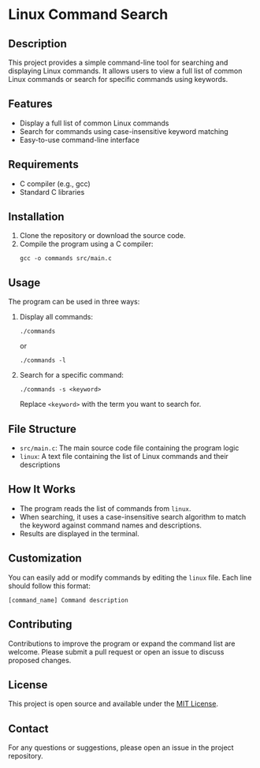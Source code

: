 # Linux Command Search

## Description

This project provides a simple command-line tool for searching and displaying Linux commands. It allows users to view a full list of common Linux commands or search for specific commands using keywords.

## Features

- Display a full list of common Linux commands
- Search for commands using case-insensitive keyword matching
- Easy-to-use command-line interface

## Requirements

- C compiler (e.g., gcc)
- Standard C libraries

## Installation

1. Clone the repository or download the source code.
2. Compile the program using a C compiler:
   ```
   gcc -o commands src/main.c
   ```

## Usage

The program can be used in three ways:

1. Display all commands:

   ```
   ./commands
   ```

   or

   ```
   ./commands -l
   ```

2. Search for a specific command:
   ```
   ./commands -s <keyword>
   ```
   Replace `<keyword>` with the term you want to search for.

## File Structure

- `src/main.c`: The main source code file containing the program logic
- `linux`: A text file containing the list of Linux commands and their descriptions

## How It Works

- The program reads the list of commands from `linux`.
- When searching, it uses a case-insensitive search algorithm to match the keyword against command names and descriptions.
- Results are displayed in the terminal.

## Customization

You can easily add or modify commands by editing the `linux` file. Each line should follow this format:

```
[command_name] Command description
```

## Contributing

Contributions to improve the program or expand the command list are welcome. Please submit a pull request or open an issue to discuss proposed changes.

## License

This project is open source and available under the [MIT License](https://opensource.org/licenses/MIT).

## Contact

For any questions or suggestions, please open an issue in the project repository.
